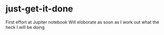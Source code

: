 # just-get-it-done
First effort at Jupiter notebook 
Will eloborate as soon as I work out what the heck I will be doing
